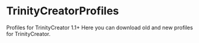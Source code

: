 # TrinityCreatorProfiles
 Profiles for TrinityCreator 1.1+
 Here you can download old and new profiles for TrinityCreator.
